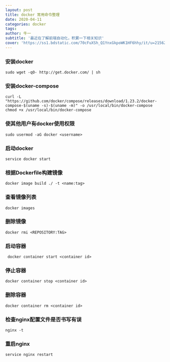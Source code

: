```yaml
---
layout: post
title: docker 常用命令整理
date: 2020-04-11
categories: docker
tags: 
author: 牛一 
subtitle: '最近在了解前端自动化，积累一下相关知识'
cover: 'https://ss1.bdstatic.com/70cFuXSh_Q1YnxGkpoWK1HF6hhy/it/u=2156293558,1648142323&fm=26&gp=0.jpg'
---  
```

### 安装docker
```shell
sudo wget -qO- http://get.docker.com/ | sh  
```
### 安装docker-compose
```shell
curl -L "https://github.com/docker/compose/releases/download/1.23.2/docker-compose-$(uname -s)-$(uname -m)" -o /usr/local/bin/docker-compose   
chmod +x /usr/local/bin/docker-compose
```
### 使其他用户有docker使用权限
```shell
sudo usermod -aG docker <username>
```
### 启动docker
```shell
service docker start 
```
### 根据Dockerfile构建镜像
```shell
docker image build ./ -t <name:tag>
```
### 查看镜像列表
```shell
docker images
```
### 删除镜像
```shell
docker rmi <REPOSITORY:TAG>
```

### 启动容器  
```shell
 docker container start <container id>
```
### 停止容器  
```shell
docker container stop <container id>
```
### 删除容器  
```shell
docker container rm <container id>
```

### 检查nginx配置文件是否书写有误 
```shell
nginx -t
```
### 重启nginx 
```shell
service nginx restart
```
